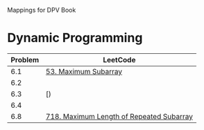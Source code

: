Mappings for DPV Book

# Dynamic Programming

| Problem | LeetCode |
|---------|----------|
| 6.1 | [53. Maximum Subarray](https://leetcode.com/problems/maximum-subarray/) |
| 6.2 | []() |
| 6.3 | [) |
| 6.4 | []() |
| 6.8 | [718. Maximum Length of Repeated Subarray](https://leetcode.com/problems/maximum-length-of-repeated-subarray/) |
